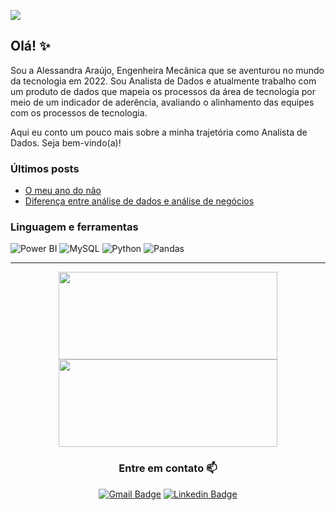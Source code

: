 ![](https://komarev.com/ghpvc/?username=alearauj)

## Olá!  ✨

Sou a Alessandra Araújo, Engenheira Mecânica que se aventurou no mundo da tecnologia em 2022. Sou Analista de Dados e atualmente trabalho com um produto de dados que mapeia os processos da área de tecnologia por meio de um indicador de aderência, avaliando o alinhamento das equipes com os processos de tecnologia.

Aqui eu conto um pouco mais sobre a minha trajetória como Analista de Dados. Seja bem-vindo(a)!


### Últimos posts
* [O meu ano do não](https://www.linkedin.com/pulse/o-meu-ano-do-n%25C3%25A3o-alessandra-ara%25C3%25BAjo-kd4dc/?trackingId=ysGh7iItRXG4TrT4ZNoHyw%3D%3D)
* [Diferença entre análise de dados e análise de negócios](https://www.linkedin.com/posts/alessandrap-araujo_come%C3%A7ar-na-%C3%A1rea-de-dados-pode-ser-confuso-activity-7167880997437472768-JU6w?utm_source=share&utm_medium=member_desktop)


### Linguagem e ferramentas
![Power BI](https://img.shields.io/badge/-Power%20BI-black?style=flat-square&logo=Power-BI)
![MySQL](https://img.shields.io/badge/MySQL-00000F?style=flat-squareflat-square&logo=mysql&logoColor=white)
![Python](https://img.shields.io/badge/-Python-black?style=flat-square&logo=Python)
![Pandas](https://img.shields.io/badge/-Pandas-black?style=flat-squareflat-square&logo=Pandas)

---

<div id="header" align="center">

<img width="350px" height="140em" src="https://github-readme-stats.vercel.app/api/top-langs/?username=alearauj&hide=html&layout=compact&theme=dark" /></td> <a href="https://github.com/alearauj/"> <img width="350px" height="140em" src="https://github-readme-stats.vercel.app/api?username=alearauj&show_icons=true&theme=dark&include_commits=true"/>
</a>


### Entre em contato 📫

[![Gmail Badge](https://img.shields.io/badge/-alessandrap.araujo36@gmail.com-6633cc?style=flat-square&logo=Gmail&logoColor=white&link=mailto:alessandrap.araujo36@gmail.com)](mailto:alessandrap.araujo36@gmail.com)
[![Linkedin Badge](https://img.shields.io/badge/-Alessandra_Araújo-6633cc?style=flat-square&logo=Linkedin&logoColor=white&link=https://www.linkedin.com/in/alessandrap-araujo/)](https://www.linkedin.com/in/alessandrap-araujo/) 
